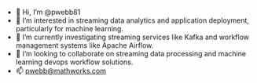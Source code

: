- 👋 Hi, I’m @pwebb81
- 👀 I’m interested in streaming data analytics and application deployment, particularly for machine learning.
- 🌱 I’m currently investigating streaming services like Kafka and workflow management systems like Apache Airflow.
- 💞️ I’m looking to collaborate on streaming data processing and machine learning devops workflow solutions.
- 📫 pwebb@mathworks.com

<!---
pwebb81/pwebb81 is a ✨ special ✨ repository because its `README.md` (this file) appears on your GitHub profile.
You can click the Preview link to take a look at your changes.
--->
